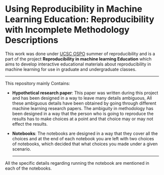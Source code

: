 # Using Reproducibility in Machine Learning Education: Reproducibility with Incomplete Methodology Descriptions

This work was done under [UCSC OSPO](https://ospo.ucsc.edu/) summer of reproducibility and is a part of the project **Reproducibility in machine learning Education** which aims to develop interactive educational materials about reproducibility in machine learning for use in graduate and undergraduate classes. 
*** 

This repository mainly Contains:

- **Hypothetical research paper**: This paper was written during this project and has been designed in a way to leave many details ambiguous, All these ambiguous details have been obtained by going through different machine learning research papers. The ambiguity in methodology has been designed in a way that the person who is going to reproduce the results has to make choices at a point and that choice may or may not effect the results.

- **Notebooks**: The notebooks are designed in a way that they cover all the choices and at the end of each notebook you are left with two choices of notebooks, which decided that what choices you made under a given scenario.

  ***

All the specific details regarding running the notebook are mentioned in each of the notebooks.



